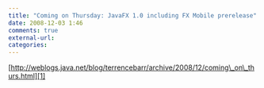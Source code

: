 ```yaml
---
title: "Coming on Thursday: JavaFX 1.0 including FX Mobile prerelease"
date: 2008-12-03 1:46
comments: true
external-url:
categories:
---
```

[http://weblogs.java.net/blog/terrencebarr/archive/2008/12/coming\_on\_thurs.html][1]

  [1]: http://weblogs.java.net/blog/terrencebarr/archive/2008/12/coming_on_thurs.html
